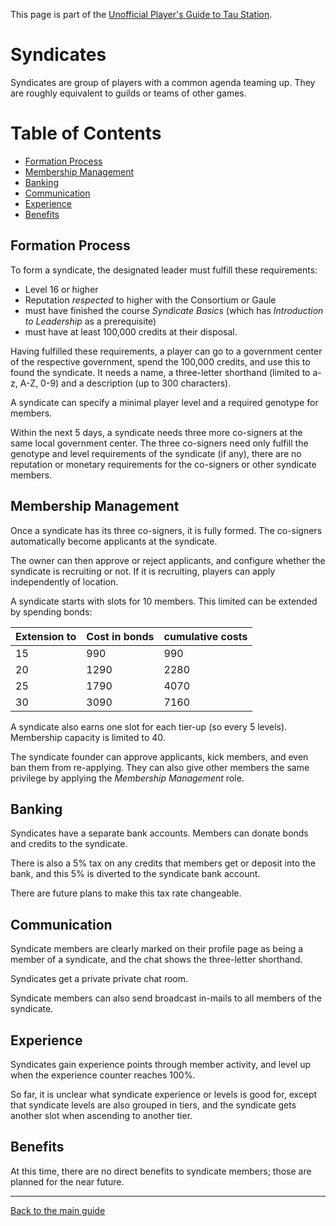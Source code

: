 This page is part of the [Unofficial Player's Guide to Tau Station](/).

# Syndicates

Syndicates are group of players with a common agenda teaming up.
They are roughly equivalent to guilds or teams of other games.

# Table of Contents

* [Formation Process](#formation-process)
* [Membership Management](#membership-management)
* [Banking](#banking)
* [Communication](#communication)
* [Experience](#experience)
* [Benefits](#benefits)

## Formation Process

To form a syndicate, the designated leader must fulfill these requirements:

* Level 16 or higher
* Reputation *respected* to higher with the Consortium or Gaule
* must have finished the course *Syndicate Basics* (which has *Introduction to Leadership* as a prerequisite)
* must have at least 100,000 credits at their disposal.

Having fulfilled these requirements, a player can go to a government center of
the respective government, spend the 100,000 credits, and use this to
found the syndicate. It needs a name, a three-letter shorthand (limited to a-z, A-Z, 0-9) and a description (up to 300 characters).

A syndicate can specify a minimal player level and a required genotype for members.

Within the next 5 days, a syndicate needs three more co-signers at the same
local government center. The three co-signers need only fulfill the genotype
and level requirements of the syndicate (if any), there are no reputation or
monetary requirements for the co-signers or other syndicate members.

## Membership Management

Once a syndicate has its three co-signers, it is fully formed. The co-signers
automatically become applicants at the syndicate.

The owner can then approve or reject applicants, and configure whether the
syndicate is recruiting or not. If it is recruiting, players can apply
independently of location.

A syndicate starts with slots for 10 members. This limited can be extended
by spending bonds: 

|Extension to|Cost in bonds| cumulative costs |
|------------|-------------|------------------|
| 15         | 990         | 990              |
| 20         | 1290        | 2280             |
| 25         | 1790        | 4070             |
| 30         | 3090        | 7160             |


A syndicate also earns one slot for each tier-up (so every 5 levels).
Membership capacity is limited to 40.

The syndicate founder can approve applicants, kick members, and even
ban them from re-applying. They can also give other members the same
privilege by applying the *Membership Management* role.

## Banking

Syndicates have a separate bank accounts. Members can donate bonds and
credits to the syndicate.

There is also a 5% tax on any credits that members get or deposit into
the bank, and this 5% is diverted to the syndicate bank account.

There are future plans to make this tax rate changeable.

## Communication

Syndicate members are clearly marked on their profile page as being a
member of a syndicate, and the chat shows the three-letter shorthand.

Syndicates get a private private chat room.

Syndicate members can also send broadcast in-mails to all members of the
syndicate.

## Experience

Syndicates gain experience points through member activity,
and level up when the experience counter reaches 100%.

So far, it is unclear what syndicate experience or levels is good for,
except that syndicate levels are also grouped in tiers, and the
syndicate gets another slot when ascending to another tier.

## Benefits

At this time, there are no direct benefits to syndicate members; those
are planned for the near future.

---

[Back to the main guide](/)
